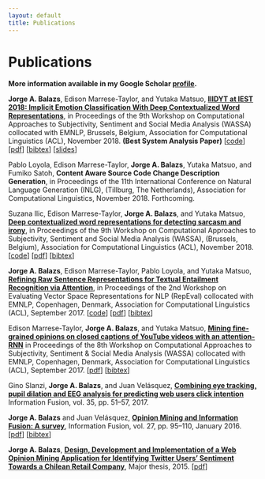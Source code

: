 ```yaml
---
layout: default
title: Publications
---
```


# Publications

**More information available in my Google Scholar
[profile](https://scholar.google.com/citations?user=Iqr7zaQAAAAJ).**

__Jorge A. Balazs__, Edison Marrese-Taylor, and Yutaka Matsuo, [__IIIDYT at IEST
2018: Implicit Emotion Classification With Deep Contextualized Word
Representations__](https://aclanthology.info/papers/W18-6208/w18-6208), in
Proceedings of the 9th Workshop on Computational Approaches to Subjectivity,
Sentiment and Social Media Analysis (WASSA) collocated with EMNLP, Brussels,
Belgium, Association for Computational Linguistics (ACL), November 2018. **(Best
System Analysis Paper)** [[code](https://github.com/jabalazs/implicit_emotion)]
[[pdf](assets/papers/iest_2018.pdf)] [[bibtex](assets/papers/iest_2018.bib)]
[[slides](https://goo.gl/Gg3Pxk)]

Pablo Loyola, Edison Marrese-Taylor, __Jorge A. Balazs__, Yutaka Matsuo, and
Fumiko Satoh, __Content Aware Source Code Change Description Generation__, in
Proceedings of the 11th International Conference on Natural Language Generation
(INLG), (Tillburg, The Netherlands), Association for Computational Linguistics,
November 2018. Forthcoming.

Suzana Ilic, Edison Marrese-Taylor, __Jorge A. Balazs__, and Yutaka Matsuo,
[__Deep contextualized word representations for detecting sarcasm and
irony__](https://aclanthology.info/papers/W18-6202/w18-6202), in Proceedings of
the 9th Workshop on Computational Approaches to Subjectivity, Sentiment and
Social Media Analysis (WASSA), (Brussels, Belgium), Association for
Computational Linguistics (ACL), November 2018.
[[code](https://github.com/epochx/elmo4irony)] [[pdf](assets/papers/elmo_irony.pdf)] [[bibtex](assets/papers/elmo_irony.bib)]

__Jorge A. Balazs__, Edison Marrese-Taylor, Pablo Loyola, and Yutaka Matsuo,
[__Refining Raw Sentence Representations for Textual Entailment Recognition via
Attention__](https://aclanthology.info/papers/W17-5310/w17-5310), in Proceedings of the
2nd Workshop on Evaluating Vector Space Representations for NLP (RepEval)
collocated with EMNLP, Copenhagen, Denmark, Association for Computational
Linguistics (ACL), September 2017. [[code](https://github.com/jabalazs/repeval_rivercorners)]  [[pdf](assets/papers/refining_raw_sentences.pdf)] [[bibtex](assets/papers/refining_raw_sentences.bib)]

Edison Marrese-Taylor, __Jorge A. Balazs__, and Yutaka Matsuo, [__Mining
fine-grained opinions on closed captions of YouTube videos with an
attention-RNN__](https://aclanthology.info/papers/W17-5213/w17-5213) in Proceedings of the
8th Workshop on Computational Approaches to Subjectivity, Sentiment & Social
Media Analysis (WASSA) collocated with EMNLP, Copenhagen, Denmark, Association
for Computational Linguistics (ACL), September 2017. [<a
href="assets/papers/video_om.pdf">pdf</a>] [<a
href="assets/papers/video_om.bib">bibtex</a>]

Gino Slanzi, __Jorge A. Balazs__, and Juan Velásquez, [__Combining eye tracking,
pupil dilation and EEG analysis for predicting web users click
intention__](https://doi.org/10.1016/j.inffus.2016.09.003) Information Fusion,
vol. 35, pp. 51–57, 2017.

__Jorge A. Balazs__ and Juan Velásquez, [__Opinion Mining and Information
Fusion: A survey__](http://dx.doi.org/10.1016/j.inffus.2015.06.002), Information
Fusion, vol. 27, pp. 95–110, January 2016. [<a
href="assets/papers/if_om_paper.pdf">pdf</a>] [<a
href="assets/papers/if_om_paper.bib">bibtex</a>]

__Jorge A. Balazs__, [__Design, Development and Implementation of a Web Opinion
Mining Application for Identifying Twitter Users’ Sentiment Towards a Chilean
Retail Company__](http://repositorio.uchile.cl/handle/2250/137769), Major
thesis, 2015. [<a href="assets/Thesis-Jorge-Balazs.pdf">pdf</a>]
